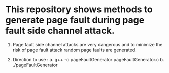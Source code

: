 # This repository shows methods to generate page fault during page fault side channel attack. 

1. Page fault side channel attacks are very dangerous and to minimize the risk of page fault attack random page faults are generated.

2. Direction to use :
a. g++ -o pageFaultGenerator pageFaultGenerator.c
b. ./pageFaultGenerator